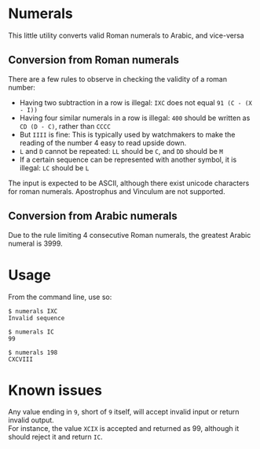 # Numerals
This little utility converts valid Roman numerals to Arabic, and vice-versa

## Conversion from Roman numerals
There are a few rules to observe in checking the validity of a roman number:
- Having two subtraction in a row is illegal:
     `IXC` does not equal `91 (C - (X - I))`
- Having four similar numerals in a row is illegal:
     `400` should be written as `CD (D - C)`, rather than `CCCC`
- But `IIII` is fine:
     This is typically used by watchmakers to make the reading of the number
     4 easy to read upside down.
- `L` and `D` cannot be repeated:
    `LL` should be `C`, and `DD` should be `M`
- If a certain sequence can be represented with another symbol, it is illegal:
    `LC` should be `L`

The input is expected to be ASCII, although there exist unicode characters
for roman numerals. Apostrophus and Vinculum are not supported.

## Conversion from Arabic numerals
Due to the rule limiting 4 consecutive Roman numerals, the greatest Arabic
numeral is 3999.

# Usage
From the command line, use so:

    $ numerals IXC
    Invalid sequence
    
    $ numerals IC
    99

    $ numerals 198
    CXCVIII

# Known issues
Any value ending in `9`, short of `9` itself, will accept invalid input or
return invalid output.  
For instance, the value `XCIX` is accepted and returned as 99, although it
should reject it and return `IC`.
